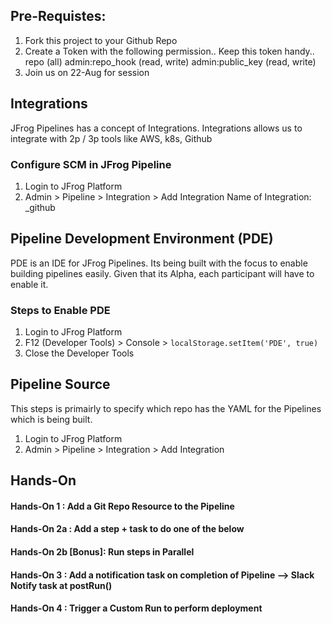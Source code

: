 ## Pre-Requistes:
1. Fork this project to your Github Repo
2. Create a Token with the following permission.. Keep this token handy..
repo (all)
admin:repo_hook (read, write)
admin:public_key (read, write)
3. Join us on 22-Aug for session

## Integrations
JFrog Pipelines has a concept of Integrations. Integrations allows us to integrate with 2p / 3p tools like AWS, k8s, Github

### Configure SCM in JFrog Pipeline
1. Login to JFrog Platform
2. Admin > Pipeline > Integration > Add Integration
Name of Integration: <yourinitials>_github

## Pipeline Development Environment (PDE)
PDE is an IDE for JFrog Pipelines. Its being built with the focus to enable building pipelines easily. 
Given that its Alpha, each participant will have to enable it.

### Steps to Enable PDE
1. Login to JFrog Platform
2. F12 (Developer Tools) > Console > ```localStorage.setItem('PDE', true)```
3. Close the Developer Tools

## Pipeline Source
This steps is primairly to specify which repo has the YAML for the Pipelines which is being built.
1. Login to JFrog Platform
2. Admin > Pipeline > Integration > Add Integration

## Hands-On

#### Hands-On 1 : Add a Git Repo Resource to the Pipeline

#### Hands-On 2a : Add a step + task to do one of the below

#### Hands-On 2b [Bonus]: Run steps in Parallel

#### Hands-On 3 : Add a notification task on completion of Pipeline --> Slack Notify task at postRun()

#### Hands-On 4 : Trigger a Custom Run to perform deployment
